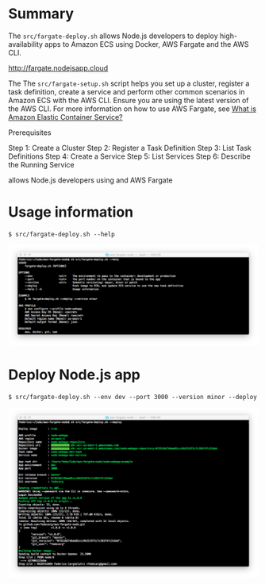 # Summary

The `src/fargate-deploy.sh` allows Node.js developers to deploy high-availability apps to Amazon ECS using Docker, AWS Fargate and the AWS CLI.

http://fargate.nodejsapp.cloud

The The `src/fargate-setup.sh` script helps you set up a cluster, register a task definition, create a service and perform other common scenarios in Amazon ECS with the AWS CLI. Ensure you are using the latest version of the AWS CLI. For more information on how to use AWS Fargate, see [What is Amazon Elastic Container Service?](https://docs.aws.amazon.com/AmazonECS/latest/developerguide/Welcome.html)

Prerequisites

Step 1: Create a Cluster
Step 2: Register a Task Definition
Step 3: List Task Definitions
Step 4: Create a Service
Step 5: List Services
Step 6: Describe the Running Service

 allows Node.js developers  using  and AWS Fargate 

# Usage information
```
$ src/fargate-deploy.sh --help
```

![](https://raw.githubusercontent.com/fedecarg/aws-fargate-node/master/node-webapp-example/public/images/aws-fargate-usage-info.png)

# Deploy Node.js app

```
$ src/fargate-deploy.sh --env dev --port 3000 --version minor --deploy
```

![](https://raw.githubusercontent.com/fedecarg/aws-fargate-node/master/node-webapp-example/public/images/aws-fargate-deploy.png)
